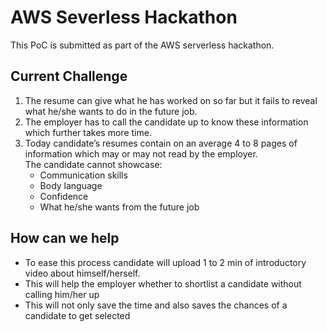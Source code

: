 # AWS Severless Hackathon

This PoC is submitted as part of the AWS serverless hackathon.

## Current Challenge
1. The resume can give what he has worked on so far but it fails to reveal what he/she wants to do in the future job.
2. The employer has to call the candidate up to know these information which further takes more time.
3. Today candidate’s resumes contain on an average 4 to 8 pages of information which may or may not read by the employer.  
The candidate cannot showcase:
    - Communication skills
    - Body language
    - Confidence
    - What he/she wants from the future job

## How can we help
- To ease this process candidate will upload 1 to 2 min of introductory video about himself/herself. 
- This will help the employer whether to shortlist a candidate without calling him/her up
- This will not only save the time and also saves the chances of a candidate to get selected
